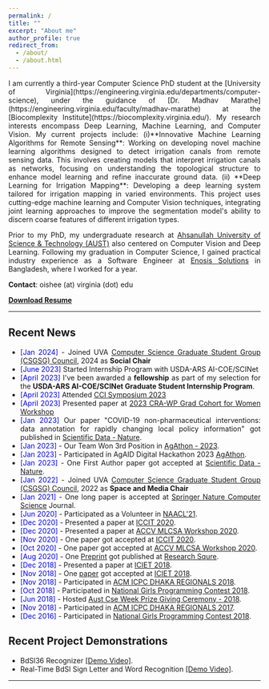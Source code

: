 ```yaml
---
permalink: /
title: ""
excerpt: "About me"
author_profile: true
redirect_from:
  - /about/
  - /about.html
---
```


<div style="text-align: justify"> 
I am currently a third-year Computer Science PhD student at the [University of Virginia](https://engineering.virginia.edu/departments/computer-science), under the guidance of [Dr. Madhav Marathe](https://engineering.virginia.edu/faculty/madhav-marathe) at the [Biocomplexity Institute](https://biocomplexity.virginia.edu/). My research interests encompass Deep Learning, Machine Learning, and Computer Vision. My current projects include: (i)**Innovative Machine Learning Algorithms for Remote Sensing**: Working on developing novel machine learning algorithms designed to detect irrigation canals from remote sensing data. This involves creating models that interpret irrigation canals as networks, focusing on understanding the topological structure to enhance model learning and refine inaccurate ground data. (ii) **Deep Learning for Irrigation Mapping**: Developing a deep learning system tailored for irrigation mapping in varied environments. This project uses cutting-edge machine learning and Computer Vision techniques, integrating joint learning approaches to improve the segmentation model's ability to discern coarse features of different irrigation types.

Prior to my PhD, my undergraduate research at [Ahsanullah University of Science & Technology (AUST)](http://aust.edu/) also centered on Computer Vision and Deep Learning. Following my graduation in Computer Science, I gained practical industry experience as a Software Engineer at [Enosis Solutions](https://www.enosisbd.com/) in Bangladesh, where I worked for a year.

**Contact**: oishee (at) virginia (dot) edu

[**Download Resume**](https://oishee-hoque.github.io/files/OOishee_CV_2024_.pdf)

<!-- <a href="https://oishee-hoque.github.io/publications/"> <img src="https://oishee-hoque.github.io/images/pubs.png" alt="Publication Venues"
	title="Publication Venues" width="600" height="200"> </a> -->

---

## Recent News

- <span style="color:Blue"> [Jan 2024] </span> - Joined UVA [Computer Science Graduate Student Group (CSGSG) Council](https://csgsg.org/), 2024 as **Social Chair**
- <span style="color:Blue"> [June 2023] </span> Started Internship Program with USDA-ARS AI-COE/SCINet
- <span style="color:Blue"> [April 2023] </span> I've been awarded a **fellowship** as part of my selection for the **USDA-ARS AI-COE/SCINet Graduate Student Internship Program**.
- <span style="color:Blue"> [April 2023] </span> Attended [CCI Symposium 2023](https://cyberinitiative.org/events-programs/2023/cci-symposium-2023.html)
- <span style="color:Blue"> [April 2023] </span> Presented paper at [2023 CRA-WP Grad Cohort for Women Workshop](https://web.cvent.com/event/9bcae8aa-6d9e-4942-acc8-a36e48734459/summary)
- <span style="color:Blue"> [Jan 2023] </span> Our paper "COVID-19 non-pharmaceutical interventions: data annotation for rapidly changing local policy information" got published in [Scientific Data - Nature](https://www.nature.com/articles/s41597-023-01979-6).
- <span style="color:Blue"> [Jan 2023] </span> - Our Team Won 3rd Position in [AgAthon - 2023](https://badgr.com/public/assertions/wJZIOVeESRiBJDtn-tRj6g?identity__email=gza5dr@virginia.edu).
- <span style="color:Blue"> [Jan 2023] </span> - Participated in AgAID Digital Hackathon 2023 [AgAthon](https://badgr.com/public/assertions/wJZIOVeESRiBJDtn-tRj6g?identity__email=gza5dr@virginia.edu).
- <span style="color:Blue"> [Jan 2023] </span> - One First Author paper got accepted at [Scientific Data - Nature](https://www.nature.com/sdata/).
- <span style="color:Blue"> [Jan 2022] </span> - Joined UVA [Computer Science Graduate Student Group (CSGSG) Council](https://csgsg.org/), 2022 as **Space and Media Chair**
- <span style="color:Blue">[Jan 2021] </span> - One long paper is accepted at [Springer Nature Computer Science](https://link.springer.com/article/10.1007/s42979-021-00487-x) Journal.
- <span style="color:Blue"> [Jun 2020] </span> - Participated as a Volunteer in [NAACL'21](https://2021.naacl.org).
- <span style="color:Blue"> [Dec 2020] </span> - Presented a paper at [ICCIT 2020](http://iccit.org.bd/2020/).
- <span style="color:Blue"> [Dec 2020] </span> - Presented a paper at [ACCV MLCSA Workshop 2020](http://mlp.sci.yamaguchi-u.ac.jp/MLCSA2020/index.html).
- <span style="color:Blue"> [Nov 2020] </span> - One paper got accepted at [ICCIT 2020](http://iccit.org.bd/2020/).
- <span style="color:Blue"> [Oct 2020] </span> - One paper got accepted at [ACCV MLCSA Workshop 2020](http://mlp.sci.yamaguchi-u.ac.jp/MLCSA2020/index.html).
- <span style="color:Blue"> [Aug 2020] </span> - One [Preprint](https://assets.researchsquare.com/files/rs-56285/v1_stamped.pdf) got published at [Research Squre](https://www.researchsquare.com/article/rs-56285/v1).
- <span style="color:Blue"> [Dec 2018] </span> - Presented a paper at [ICIET 2018](http://www.cse.du.ac.bd/iciet/index.html).
- <span style="color:Blue"> [Nov 2018] </span> - One [paper](https://ieeexplore.ieee.org/document/8660780) got accepted at [ICIET 2018](http://www.cse.du.ac.bd/iciet/index.html).
- <span style="color:Blue"> [Nov 2018] </span> - Participated in [ACM ICPC DHAKA REGIONALS 2018](https://icpc.baylor.edu/regionals/finder/Dhaka-2018).
- <span style="color:Blue">[Oct 2018] </span> - Participated in [National Girls Programming Contest 2018](https://cseweek.bdosn.org/national-girls-programming-contest).
- <span style="color:Blue">[Jun 2018]</span> - Hosted [Aust Cse Week Prize Giving Ceremony - 2018](https://www.facebook.com/codeware.aust/).
- <span style="color:Blue"> [Nov 2018] </span> - Participated in [ACM ICPC DHAKA REGIONALS 2017](https://icpc.baylor.edu/regionals/finder/Dhaka-2017).
- <span style="color:Blue">[Dec 2016] </span> - Participated in [National Girls Programming Contest 2018](https://cseweek.bdosn.org/national-girls-programming-contest).

## Recent Project Demonstrations

- BdSl36 Recognizer [[Demo Video]](https://youtu.be/lSYgBMn2Tlg).
- Real-Time BdSl Sign Letter and Word Recognition [[Demo Video]](https://youtu.be/OU8IFpR0_sU).

---
